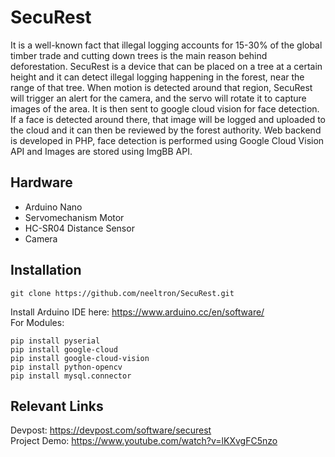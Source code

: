 # SecuRest

It is a well-known fact that illegal logging accounts for 15-30% of the global timber trade and cutting down trees is the main reason behind deforestation. SecuRest is a device that can be placed on a tree at a certain height and it can detect illegal logging happening in the forest, near the range of that tree. When motion is detected around that region, SecuRest will trigger an alert for the camera, and the servo will rotate it to capture images of the area. It is then sent to google cloud vision for face detection. If a face is detected around there, that image will be logged and uploaded to the cloud and it can then be reviewed by the forest authority. Web backend is developed in PHP, face detection is performed using Google Cloud Vision API and Images are stored using ImgBB API.

## Hardware

+ Arduino Nano
+ Servomechanism Motor
+ HC-SR04 Distance Sensor
+ Camera

## Installation

```
git clone https://github.com/neeltron/SecuRest.git
```
Install Arduino IDE here: https://www.arduino.cc/en/software/
<br>
For Modules:<br>
```
pip install pyserial
pip install google-cloud
pip install google-cloud-vision
pip install python-opencv
pip install mysql.connector
```

## Relevant Links

Devpost: https://devpost.com/software/securest<br>
Project Demo: https://www.youtube.com/watch?v=lKXvgFC5nzo
